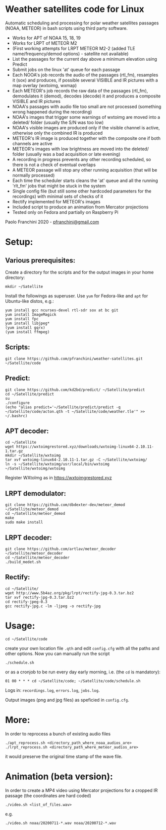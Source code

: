 # Weather satellites code for Linux

Automatic scheduling and processing for polar weather satellites passages (NOAA, METEOR) in bash scripts using third party software.

- Works for APT of NOAA 15, 18, 19
- Works for LRPT of METEOR M2
- (First working attempts for LRPT METEOR M2-2 (added TLE name/frequency/demod options) - satellite not available)
- List the passages for the current day above a minimum elevation using Predict
- Submit jobs on the linux 'at' queue for each passage
- Each NOOA's job records the audio of the passages (rtl_fm), resamples it (sox) and produces, if possible several VISIBLE and IR pictures with a map overlay (wxtoimg, wxmap)
- Each METEOR's job records the raw data of the passages (rtl_fm), demodulates it (demod), decodes (decode) it and produces a composite VISIBLE and IR pictures
- NOAA's passages with audio file too small are not processed (something wrong happened during the recording)
- NOAA's images that trigger some warnings of wxtoimg are moved into a deleted/ folder (usually the S/N was too low)
- NOAA's visible images are produced only if the visible channel is active, otherwise only the combined IR is produced
- METEOR's IR image is produced together with the composite one if both channels are active
- METEOR's images with low brightness are moved into the deleted/ folder (usually was a bad acquisition or late evening)
- A recording in progress prevents any other recording scheduled, so there is not a check of eventual overlaps
- A METEOR passage will stop any other running acquisition (that will be normally processed)
- Each time the scheduler starts cleans the 'at' queue and all the running 'rlt_fm' jobs that might be stuck in the system
- Single config file (but still some other hardcoded parameters for the recordings) with minimal sets of checks of it
- Rectify implemented for METEOR's images
- Included script to produce an animation from Mercator projections
- Tested only on Fedora and partially on Raspberry Pi

Paolo Franchini 2020 - pfranchini@gmail.com

Setup:
=====

Various prerequisites:
---------------------
Create a directory for the scripts and for the output images in your home directory:
```
mkdir ~/Satellite
```
Install the followings as superuser. Use `yum` for Fedora-like and `apt` for Ubuntu-like distos, e.g.:
```
yum install gcc ncurses-devel rtl-sdr sox at bc git
yum install ImageMagick
yum install fpc
yum install libjpeg*
(yum install gqrx)
(yum install ffmpeg)
```

Scripts:
-------
```
git clone https://github.com/pfranchini/weather-satellites.git ~/Satellite/code
```

Predict:
-------
```
git clone https://github.com/kd2bd/predict/ ~/Satellite/predict
cd ~/Satellite/predict
su
./configure
(echo "alias predict='~/Satellite/predict/predict -q ~/Satellite/code/acton.qth -t ~/Satellite/code/weather.tle'" >> ~/.bashrc)
```

APT decoder:
-----------
```
cd ~/Satellite
wget https://wxtoimgrestored.xyz/downloads/wxtoimg-linux64-2.10.11-1.tar.gz
mkdir ~/Satellite/wxtoimg
tar xvf wxtoimg-linux64-2.10.11-1.tar.gz -C ~/Satellite/wxtoimg/
ln -s ~/Satellite/wxtoimg/usr/local/bin/wxtoimg ~/Satellite/wxtoimg/wxtoimg
```
Register WXtoImg as in https://wxtoimgrestored.xyz

LRPT demodulator:
----------------
```
git clone https://github.com/dbdexter-dev/meteor_demod ~/Satellite/meteor_demod
cd ~/Satellite/meteor_demod
make
sudo make install
```

LRPT decoder:
------------
```
git clone https://github.com/artlav/meteor_decoder ~/Satellite/meteor_decoder
cd ~/Satellite/meteor_decoder
./build_medet.sh
```

Rectify:
-------
```
cd ~/Satellite/
wget http://www.5b4az.org/pkg/lrpt/rectify-jpg-0.3.tar.bz2
tar xvf rectify-jpg-0.3.tar.bz2
cd rectify-jpeg-0.3
gcc rectify-jpg.c -lm -ljpeg -o rectify-jpg
```


Usage:
=====
```
cd ~/Satellite/code
```
create your own location file `.qth` and edit `config.cfg` with all the paths and other options.
Now you can manually run the script
```
./schedule.sh
```
or as a cronjob to be run every day early morning, i.e. (the `cd` is mandatory):
```
01 00 * * * cd ~/Satellite/code; ~/Satellite/code/schedule.sh
```

Logs in: `recordings.log`, `errors.log`, `jobs.log`.

Output images (png and jpg files) as speficied in `config.cfg`.

More:
====
In order to reprocess a bunch of existing audio files
```
./apt_reprocess.sh <directory_path_where_noaa_audios_are>  
./lrpt_reprocess.sh <directory_path_where_meteor_audios_are>  
```
it would preserve the original time stamp of the wave file.

Animation (beta version):
========================
In order to create a MP4 video using Mercator projections for a cropped IR passage (the coordinates are hard coded)
```
./video.sh <list_of_files.wav>
```
e.g.
```
./video.sh noaa/20200711-*.wav noaa/20200712-*.wav
```
